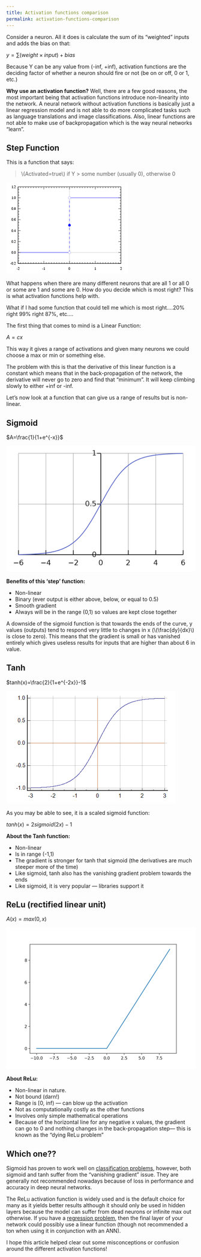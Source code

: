 ```yaml
---
title: Activation functions comparison
permalink: activation-functions-comparison
---
```


<style>
  .post img, .post iframe {;
    background-color: white;
}
</style>

Consider a neuron. All it does is calculate the sum of its “weighted” inputs and adds the bias on that:

$y=\sum (weight \times input) + bias$

Because Y can be any value from (-inf, +inf), activation functions are the deciding factor of whether a neuron should fire or not (be on or off, 0 or 1, etc.)

**Why use an activation function?** Well, there are a few good reasons, the most important being that activation functions introduce non-linearity into the network. A neural network without activation functions is basically just a linear regression model and is not able to do more complicated tasks such as language translations and image classifications. Also, linear functions are not able to make use of backpropagation which is the way neural networks “learn”.

## Step Function

This is a function that says:

> \\(Activated=true\\) if Y > some number (usually 0), otherwise 0

![Step Function](/goods/step-function.png)

What happens when there are many different neurons that are all 1 or all 0 or some are 1 and some are 0. How do you decide which is most right? This is what activation functions help with.

What if I had some function that could tell me which is most right….20% right 99% right 87%, etc….

The first thing that comes to mind is a Linear Function:

$A=cx$

This way it gives a range of activations and given many neurons we could choose a max or min or something else.

The problem with this is that the derivative of this linear function is a constant which means that in the back-propagation of the network, the derivative will never go to zero and find that “minimum”. It will keep climbing slowly to either +inf or -inf.

Let’s now look at a function that can give us a range of results but is non-linear.

## Sigmoid

$A=\frac{1}{1+e^{-x}}$

![](/goods/sigmoid.png)

**Benefits of this ‘step’ function:**

- Non-linear
- Binary (ever output is either above, below, or equal to 0.5)
- Smooth gradient
- Always will be in the range (0,1) so values are kept close together

A downside of the sigmoid function is that towards the ends of the curve, y values (outputs) tend to respond very little to changes in x (\\(\frac{dy}{dx}\\) is close to zero). This means that the gradient is small or has vanished entirely which gives useless results for inputs that are higher than about 6 in value.

## Tanh

$tanh(x)=\frac{2}{1+e^{-2x}}-1$

![](/goods/tanh.png)

As you may be able to see, it is a scaled sigmoid function:

$tanh(x)=2sigmoid(2x)-1$

**About the Tanh function:**

- Non-linear
- Is in range (-1,1)
- The gradient is stronger for tanh that sigmoid (the derivatives are much steeper more of the time)
- Like sigmoid, tanh also has the vanishing gradient problem towards the ends
- Like sigmoid, it is very popular — libraries support it

## ReLu (rectified linear unit)

$A(x)=max(0,x)$

![](/goods/relu.png)

**About ReLu:**

- Non-linear in nature.
- Not bound (darn!)
- Range is [0, inf) — can blow up the activation
- Not as computationally costly as the other functions
- Involves only simple mathematical operations
- Because of the horizontal line for any negative x values, the gradient can go to 0 and nothing changes in the back-propagation step— this is known as the “dying ReLu problem”

## Which one??

Sigmoid has proven to work well on [classification problems](https://en.wikipedia.org/wiki/Statistical_classification), however, both sigmoid and tanh suffer from the “vanishing gradient” issue. They are generally not recommended nowadays because of loss in performance and accuracy in deep neural networks.

The ReLu activation function is widely used and is the default choice for many as it yields better results although it should only be used in hidden layers because the model can suffer from dead neurons or infinite max out otherwise. If you have a [regression problem](https://en.wikipedia.org/wiki/Linear_regression), then the final layer of your network could possibly use a linear function (though not recommended a ton when using it in conjunction with an ANN).

I hope this article helped clear out some misconceptions or confusion around the different activation functions!
